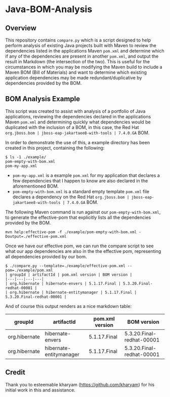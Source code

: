 # Java-BOM-Analysis

## Overview

This repository contains `compare.py` which is a script designed to help perform analysis of existing Java projects built with Maven to review the dependencies listed in the applications Maven `pom.xml` and determine which if any of the dependencies are present in another `pom.xml`, and output the result in Markdown (the intersection of the two). This is useful for the circumstances in which you may be modifying the Maven build to include a Maven BOM (Bill of Materials) and want to determine which existing application dependencies may be made redundant/duplicative by dependencies provided by the BOM.

## BOM Analysis Example

This script was created to assist with analysis of a portfolio of Java applications, reviewing the dependencies declared in the applications Maven `pom.xml` and determining quickly what dependencies would be duplicated with the inclusion of a BOM, in this case, the Red Hat `org.jboss.bom | jboss-eap-jakartaee8-with-tools | 7.4.0.GA` BOM.

In order to demonstrate the use of this, a example directory has been created in this project, containing the following:

```
$ ls -1 ./example/
pom-empty-with-bom.xml
pom-my-app.xml
```

* `pom-my-app.xml` is a example `pom.xml` for my application that declares a few dependencies that I happen to know are also declared in the aforementioned BOM.
* `pom-empty-with-bom.xml` is a standard empty template `pom.xml` file declares a dependency on the Red Hat `org.jboss.bom | jboss-eap-jakartaee8-with-tools | 7.4.0.GA` BOM.

The following Maven command is run against our `pom-empty-with-bom.xml`, to generate the effective-pom that explicitly lists all the dependencies provided by the BOM.

```
mvn help:effective-pom -f ./example/pom-empty-with-bom.xml -Doutput=./effective-pom.xml
```

Once we have our effective pom, we can run the compare script to see what our app dependencies are also in the the effective pom, representing all dependencies provided by our bom.

```
$ ./compare.py --template=./example/effective-pom.xml --pom=./example/pom.xml
| groupId | artifactId | pom.xml version | BOM version |
|---|---|---|---|
| org.hibernate | hibernate-envers | 5.1.17.Final | 5.3.20.Final-redhat-00001 |
| org.hibernate | hibernate-entitymanager | 5.1.17.Final | 5.3.20.Final-redhat-00001 |
```

And of course this output renders as a nice markdown table:

| groupId | artifactId | pom.xml version | BOM version |
|---|---|---|---|
| org.hibernate | hibernate-envers | 5.1.17.Final | 5.3.20.Final-redhat-00001 |
| org.hibernate | hibernate-entitymanager | 5.1.17.Final | 5.3.20.Final-redhat-00001 |

## Credit

Thank you to esteemable kharyam (https://github.com/kharyam) for his initial work in this and assistance.
